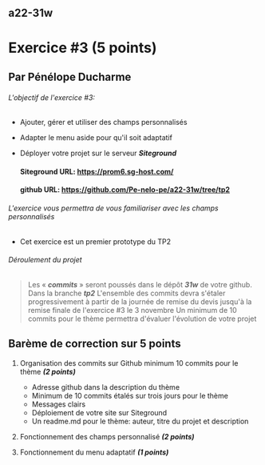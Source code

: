 ## a22-31w

# Exercice #3 (5 points)

## Par Pénélope Ducharme

###### L\'objectif de l'exercice #3:

- Ajouter, gérer et utiliser des champs personnalisés
- Adapter le menu aside pour qu'il soit adaptatif 
- Déployer votre projet sur le serveur **_Siteground_**

  ####  Siteground URL: https://prom6.sg-host.com/
  ####  github URL: https://github.com/Pe-nelo-pe/a22-31w/tree/tp2

###### L'exercice vous permettra de vous familiariser avec les champs personnalisés

- Cet exercice est un premier prototype du TP2


###### Déroulement du projet

> Les « **_commits_** » seront poussés dans le dépôt **_31w_**  de votre github. Dans la branche **_tp2_**
> L\'ensemble des commits devra s\'étaler progressivement à partir de la journée de remise du devis jusqu\'à la remise finale de l'exercice #3 le 3 novembre
> Un minimum de 10 commits pour le thème  permettra d\'évaluer l\'évolution de votre projet

## Barème de correction sur 5 points

1. Organisation des commits sur Github minimum 10 commits  pour le thème **_(2 points)_**

   - Adresse github dans la description du thème
   - Minimum de 10 commits étalés sur trois jours pour le thème 
   - Messages clairs
   - Déploiement de votre site sur Siteground
   - Un readme.md pour le thème: auteur, titre du projet et description

2. Fonctionnement des champs personnalisé **_(2 points)_**
3. Fonctionnement du menu adaptatif **_(1 points)_**


